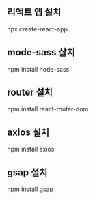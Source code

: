 ## 리액트 앱  설치

npx create-react-app

## mode-sass 살치

npm install node-sass

## router 설치
npm install react-router-dom

## axios 설치
npm install axios

## gsap 설치
npm install gsap